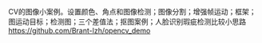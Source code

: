 


CV的图像小案例。设置颜色、角点和图像检测；图像分割；增强帧运动；框架；图运动目标；检测图；三个差值法；抠图案例；人脸识别瑕疵检测比较小思路 https://github.com/Brant-lzh/opencv_demo
